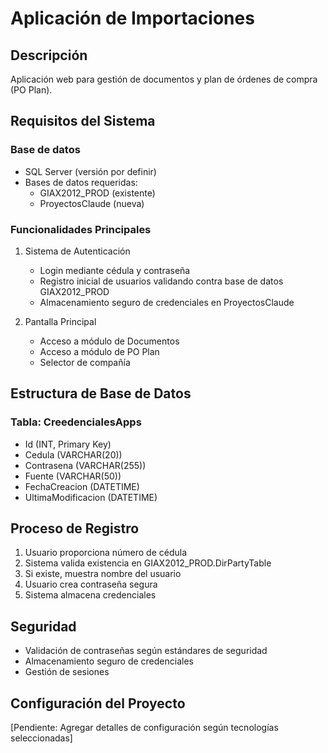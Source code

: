 # Aplicación de Importaciones

## Descripción
Aplicación web para gestión de documentos y plan de órdenes de compra (PO Plan).

## Requisitos del Sistema

### Base de datos
- SQL Server (versión por definir)
- Bases de datos requeridas:
  - GIAX2012_PROD (existente)
  - ProyectosClaude (nueva)

### Funcionalidades Principales
1. Sistema de Autenticación
   - Login mediante cédula y contraseña
   - Registro inicial de usuarios validando contra base de datos GIAX2012_PROD
   - Almacenamiento seguro de credenciales en ProyectosClaude

2. Pantalla Principal
   - Acceso a módulo de Documentos
   - Acceso a módulo de PO Plan
   - Selector de compañía

## Estructura de Base de Datos

### Tabla: CreedencialesApps
- Id (INT, Primary Key)
- Cedula (VARCHAR(20))
- Contrasena (VARCHAR(255))
- Fuente (VARCHAR(50))
- FechaCreacion (DATETIME)
- UltimaModificacion (DATETIME)

## Proceso de Registro
1. Usuario proporciona número de cédula
2. Sistema valida existencia en GIAX2012_PROD.DirPartyTable
3. Si existe, muestra nombre del usuario
4. Usuario crea contraseña segura
5. Sistema almacena credenciales

## Seguridad
- Validación de contraseñas según estándares de seguridad
- Almacenamiento seguro de credenciales
- Gestión de sesiones

## Configuración del Proyecto
[Pendiente: Agregar detalles de configuración según tecnologías seleccionadas]
